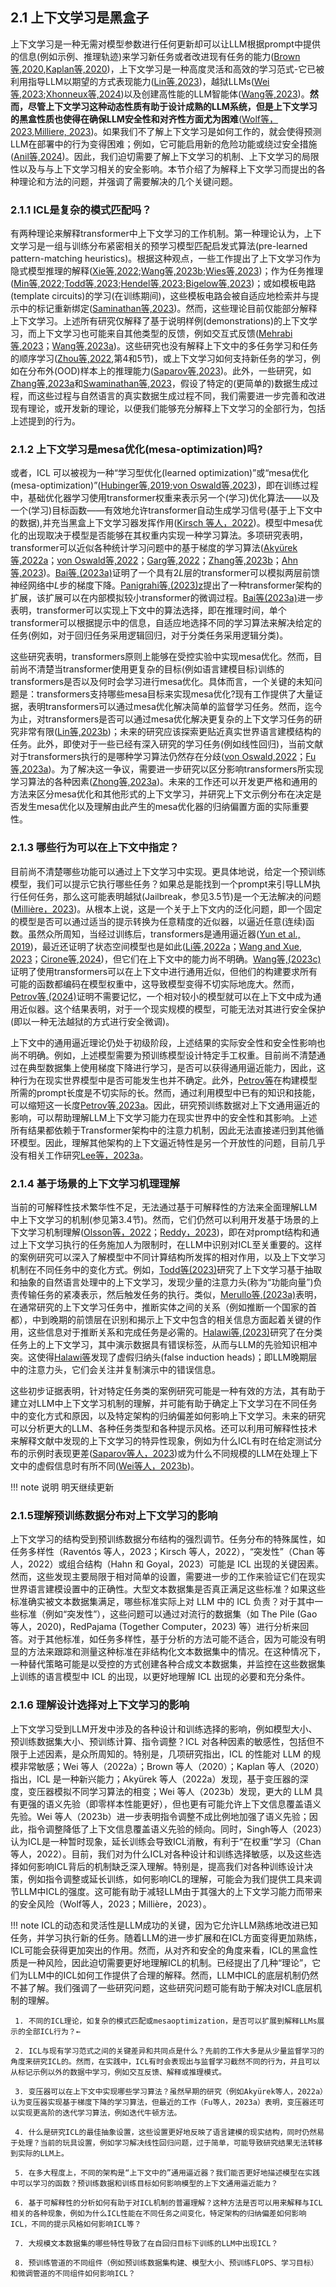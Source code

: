 ## 2.1 上下文学习是黑盒子

上下文学习是一种无需对模型参数进行任何更新却可以让LLM根据prompt中提供的信息(例如示例、推理轨迹)来学习新任务或者改进现有任务的能力([Brown等,2020](https://arxiv.org/pdf/2005.14165),[Kaplan等,2020](https://arxiv.org/pdf/2001.08361))，上下文学习是一种高度灵活和高效的学习范式-它已被利用指导LLM以期望的方式表现能力([Lin等,2023](https://arxiv.org/pdf/2312.01552))，越狱LLMs([Wei等,2023](https://arxiv.org/pdf/2310.06387);[Xhonneux等,2024](https://arxiv.org/pdf/2402.05723))以及创建高性能的LLM智能体([Wang等,2023](https://arxiv.org/pdf/2305.16291))。**然而，尽管上下文学习这种动态性质有助于设计成熟的LLM系统，但是上下文学习的黑盒性质也使得在确保LLM安全性和对齐性方面尤为困难**([Wolf等，2023](https://arxiv.org/pdf/2304.11082),[Milliere, 2023](https://arxiv.org/pdf/2311.02147))。如果我们不了解上下文学习是如何工作的，就会使得预测LLM在部署中的行为变得困难；例如，它可能启用新的危险功能或绕过安全措施([Anil等,2024](https://www-cdn.anthropic.com/af5633c94ed2beb282f6a53c595eb437e8e7b630/Many_Shot_Jailbreaking__2024_04_02_0936.pdf))。因此，我们迫切需要了解上下文学习的机制、上下文学习的局限性以及与与上下文学习相关的安全影响。本节介绍了为解释上下文学习而提出的各种理论和方法的问题，并强调了需要解决的几个关键问题。

### 2.1.1 ICL是复杂的模式匹配吗？ 

有两种理论来解释transformer中上下文学习的工作机制。第一种理论认为，上下文学习是一组与训练分布紧密相关的预学习模型匹配启发式算法(pre-learned pattern-matching heuristics)。根据这种观点，一些工作提出了上下文学习作为隐式模型推理的解释([Xie等,2022]();[Wang等,2023b]();[Wies等,2023]())；作为任务推理([Min等,2022]();[Todd等,2023]();[Hendel等,2023]();[Bigelow等,2023]())；或如模板电路(template circuits)的学习(在训练期间)，这些模板电路会被自适应地检索并与提示中的标记重新绑定([Saminathan等,2023]())。然而，这些理论目前仅能部分解释上下文学习。上述所有研究仅解释了基于说明样例(demonstrations)的上下文学习，而上下文学习也可能来自其他类型的反馈，例如交互式反馈([Mehrabi等,2023]()；[Wang等,2023a]())。这些研究也没有解释上下文中的多任务学习和任务的顺序学习([Zhou等,2022](),第4和5节)，或上下文学习如何支持新任务的学习，例如在分布外(OOD)样本上的推理能力([Saparov等,2023]())。此外，一些研究，如[Zhang等,2023a]()和[Swaminathan等,2023]()，假设了特定的(更简单的)数据生成过程，而这些过程与自然语言的真实数据生成过程不同，我们需要进一步完善和改进现有理论，或开发新的理论，以便我们能够充分解释上下文学习的全部行为，包括上述提到的行为。

### 2.1.2 上下文学习是mesa优化(mesa-optimization)吗?

或者，ICL 可以被视为一种“学习型优化(learned optimization)”或“mesa优化(mesa-optimization)”([Hubinger等,2019]();[von Oswald等,2023]())，即在训练过程中，基础优化器学习使用transformer权重来表示另一个(学习)优化算法——以及一个(学习)目标函数——有效地允许transformer自动生成学习信号(基于上下文中的数据),并充当黑盒上下文学习器发挥作用([Kirsch 等人，2022]())。模型中mesa优化的出现取决于模型是否能够在其权重内实现一种学习算法。多项研究表明，transformer可以近似各种统计学习问题中的基于梯度的学习算法([Akyürek等,2022a]()；[von Oswald等,2022]()；[Garg等,2022]()；[Zhang等,2023b]()；[Ahn等,2023]())。[Bai等,(2023a)]()证明了一个具有$2L$层的transformer可以模拟两层前馈神经网络中$L$步的梯度下降。[Panigrahi等,(2023)z]()提出了一种transformer架构的扩展，该扩展可以在内部模拟较小transformer的微调过程。[Bai等(2023a)]()进一步表明，transformer可以实现上下文中的算法选择，即在推理时间，单个transformer可以根据提示中的信息，自适应地选择不同的学习算法来解决给定的任务(例如，对于回归任务采用逻辑回归，对于分类任务采用逻辑分类)。

这些研究表明，transformers原则上能够在受控实验中实现mesa优化。然而，目前尚不清楚当transformer使用更复杂的目标(例如语言建模目标)训练的transformers是否以及何时会学习进行mesa优化。具体而言，一个关键的未知问题是：transformers支持哪些mesa目标来实现mesa优化?现有工作提供了大量证据，表明transformers可以通过mesa优化解决简单的监督学习任务。然而，迄今为止，对transformers是否可以通过mesa优化解决更复杂的上下文学习任务的研究非常有限([Lin等,2023b]())；未来的研究应该探索更贴近真实世界语言建模结构的任务。此外，即使对于一些已经有深入研究的学习任务(例如线性回归)，当前文献对于transformers执行的是哪种学习算法仍然存在分歧([von Oswald,2022]()；[Fu等,2023a]())。为了解决这一争议，需要进一步研究以区分影响transformers所实现学习算法的各种因素([Zhong等,2023a]())。未来的工作还可以开发更严格和通用的方法来区分mesa优化和其他形式的上下文学习，并研究上下文示例分布在决定是否发生mesa优化以及理解由此产生的mesa优化器的归纳偏置方面的实际重要性。 

### 2.1.3 哪些行为可以在上下文中指定？

目前尚不清楚哪些功能可以通过上下文学习中实现。更具体地说，给定一个预训练模型，我们可以提示它执行哪些任务？如果总是能找到一个prompt来引导LLM执行任何任务，那么这可能表明越狱(Jailbreak，参见3.5节)是一个无法解决的问题([Millière，2023]())。从根本上说，这是一个关于上下文内的泛化问题，即一个固定的模型是否可以通过适当的提示转换为任意精度的近似器，以逼近任意(连续)函数。虽然众所周知，当经过训练后，transformers是通用逼近器([Yun et al., 2019]())，最近还证明了状态空间模型也是如此([Li等,2022a]()；[Wang and Xue, 2023]()；[Cirone等,2024]())，但它们在上下文中的能力尚不明确。[Wang等,(2023c)]()证明了使用transformers可以在上下文中进行通用近似，但他们的构建要求所有可能的函数都编码在模型权重中，这导致模型变得不切实际地庞大。然而，[Petrov等,(2024)]()证明不需要记忆，一个相对较小的模型就可以在上下文中成为通用近似器。这个结果表明，对于一个现实规模的模型，可能无法对其进行安全保护(即以一种无法越狱的方式进行安全微调)。 

上下文中的通用逼近理论仍处于初级阶段，上述结果的实际安全性和安全性影响也尚不明确。例如，上述模型需要为预训练模型设计特定手工权重。目前尚不清楚通过在典型数据集上使用梯度下降进行学习，是否可以获得通用逼近能力，因此，这种行为在现实世界模型中是否可能发生也并不确定。此外，[Petrov等]()在构建模型所需的prompt长度是不切实际的长。然而，通过利用模型中已有的知识和技能，可以缩短这一长度[Petrov等,2023a]()。因此，研究预训练数据对上下文通用逼近的影响，可以帮助理解LLM上下文学习能力在现实世界中的安全性和其影响。上述所有结果都依赖于Transformer架构中的注意力机制，因此无法直接递归到其他循环模型。因此，理解其他架构的上下文逼近特性是另一个开放性的问题，目前几乎没有相关工作研究[Lee等，2023a]()。

### 2.1.4 基于场景的上下文学习机理理解 

当前的可解释性技术繁华性不足，无法通过基于可解释性的方法来全面理解LLM中上下文学习的机制(参见第3.4节)。然而，它们仍然可以利用开发基于场景的上下文学习机制理解([Olsson等，2022]()；[Reddy，2023]())，即在对prompt结构和通过上下文学习执行的任务施加人为限制时，在LLM中识别对ICL至关重要的。这样的案例研究可以深入了解模型中不同计算结构所发挥的相对作用，以及上下文学习机制在不同任务中的变化方式。例如，[Todd等(2023)]()研究了上下文学习基于抽取和抽象的自然语言处理中的上下文学习，发现少量的注意力头(称为“功能向量”)负责传输任务的紧凑表示，然后触发任务的执行。类似，[Merullo等,(2023a)]()表明，在通常研究的上下文学习任务中，推断实体之间的关系（例如推断一个国家的首都），中到晚期的前馈层在识别和揭示上下文中包含的相关信息方面起着关键的作用，这些信息对于推断关系和完成任务是必需的。[Halawi等,(2023)]()研究了在分类任务上的上下文学习，其中演示数据具有错误标签，从而与LLM的先验知识相冲突。这使得[Halawi等]()发现了虚假归纳头(false induction heads)；即LLM晚期层中的注意力头，它们会关注并复制演示中的错误信息。 

这些初步证据表明，针对特定任务类的案例研究可能是一种有效的方法，其有助于建立对LLM中上下文学习机制的理解，并可能有助于确定上下文学习在不同任务中的变化方式和原因，以及特定架构的归纳偏差如何影响上下文学习。未来的研究可以分析更大的LLM、各种任务类型和各种提示风格。还可以利用可解释性技术来解释文献中发现的上下文学习的特异性现象，例如为什么ICL有时在给定测试分布的示例时表现更差([Saparov等人，2023]())或为什么不同规模的LLM在处理上下文中的虚假信息时有所不同([Wei等人，2023b]())。 

!!! note 说明
    明天继续更新


### 2.1.5理解预训练数据分布对上下文学习的影响

上下文学习的结构受到预训练数据分布结构的强烈调节。任务分布的特殊属性，如任务多样性（Raventós 等人，2023；Kirsch 等人，2022），“突发性”（Chan 等人，2022）或组合结构（Hahn 和 Goyal，2023）可能是 ICL 出现的关键因素。然而，这些发现主要局限于相对简单的设置，需要进一步的工作来验证它们在现实世界语言建模设置中的正确性。大型文本数据集是否真正满足这些标准？如果这些标准确实被文本数据集满足，哪些标准实际上对 LLM 中的 ICL 负责？对于其中一些标准（例如“突发性”），这些问题可以通过对流行的数据集（如 The Pile (Gao 等人，2020)，RedPajama (Together Computer，2023) 等）进行分析来回答。对于其他标准，如任务多样性，基于分析的方法可能不适合，因为可能没有明显的方法来跟踪和测量这种标准在非结构化文本数据集中的情况。在这种情况下，一种替代策略可能是以受控的方式创建各种合成文本数据集，并监控在这些数据集上训练的语言模型中 ICL 的出现，以更好地理解 ICL 出现的必要和充分条件。 

### 2.1.6 理解设计选择对上下文学习的影响

上下文学习受到LLM开发中涉及的各种设计和训练选择的影响，例如模型大小、预训练数据集大小、预训练计算、指令调整？ICL 对各种因素的敏感性，包括但不限于上述因素，是众所周知的。特别是，几项研究指出，ICL 的性能对 LLM 的规模非常敏感；Wei 等人（2022a）；Brown 等人（2020）；Kaplan 等人（2020）指出，ICL 是一种新兴能力；Akyürek 等人（2022a）发现，基于变压器的深度，变压器模拟不同学习算法的相变；Wei 等人（2023b）发现，更大的 LLM 具有更强的语义先验（即零样本性能更好），但也更有可能允许上下文信息覆盖语义先验。Wei 等人（2023b）进一步表明指令调整不成比例地加强了语义先验；因此，指令调整降低了上下文信息覆盖语义先验的倾向。同时，Singh等人（2023）认为ICL是一种暂时现象，延长训练会导致ICL消散，有利于“在权重”学习（Chan等人，2022）。目前，我们对为什么ICL对各种设计和训练选择敏感，以及这些选择如何影响ICL背后的机制缺乏深入理解。特别是，提高我们对各种训练设计决策，例如指令调整或延长训练，如何影响ICL的理解，可能会为我们提供工具来调节LLM中ICL的强度。这可能有助于减轻LLM由于其强大的上下文学习能力而带来的安全风险（Wolf等人，2023；Millière，2023）。 

!!! note 
     ICL的动态和灵活性是LLM成功的关键，因为它允许LLM熟练地改进已知任务，并学习执行新的任务。随着LLM的进一步扩展和在ICL方面变得更加熟练，ICL可能会获得更加突出的作用。然而，从对齐和安全的角度来看，ICL的黑盒性质是一种风险，因此迫切需要更好地理解ICL的机制。已经提出了几种“理论”，它们为LLM中的ICL如何工作提供了合理的解释。然而，LLM中ICL的底层机制仍然不甚了解。我们强调了一些研究问题，这些研究问题可能有助于解决对ICL底层机制的理解。  
        
     1. 不同的ICL理论，如复杂的模式匹配或mesaoptimization，是否可以扩展到解释LLMs展示的全部ICL行为？←
   
     2. ICL与现有学习范式之间的关键差异和共同点是什么？先前的工作大多是从少量监督学习的角度来研究ICL的。然而，在实践中，ICL有时会表现出与监督学习截然不同的行为，并且可以从标记示例以外的数据中学习，例如交互反馈、解释或推理模式。
   
     3. 变压器可以在上下文中实现哪些学习算法？虽然早期的研究（例如Akyürek等人，2022a）认为变压器实现基于梯度下降的学习算法，但最近的工作（Fu等人，2023a）表明，变压器还可以实现更高阶的迭代学习算法，例如迭代牛顿方法。
   
     4. 什么是研究ICL的最佳抽象设置，这些设置更好地反映了语言建模的现实结构，同时仍然易于处理？当前的玩具设置，例如学习解决线性回归问题，过于简单，可能导致研究结果无法转移到实际的LLM上。
   
     5. 在多大程度上，不同的架构是“上下文中的”通用逼近器？我们能否更好地描述模型在实践中可以学习的函数？预训练数据和训练目标如何影响模型的上下文通用逼近能力？
   
     6. 基于可解释性的分析如何有助于对ICL机制的普遍理解？这种方法是否可以用来解释与ICL相关的各种现象，例如为什么ICL性能在不同任务之间变化，特定架构的归纳偏差如何影响ICL，不同的提示风格如何影响ICL等？
   
     7. 大规模文本数据集的哪些特性导致了在自回归目标下训练的LLM中出现ICL？
   
     8. 预训练管道的不同组件（例如预训练数据集构建、模型大小、预训练FLOPS、学习目标）和微调管道的不同组件如何影响ICL？